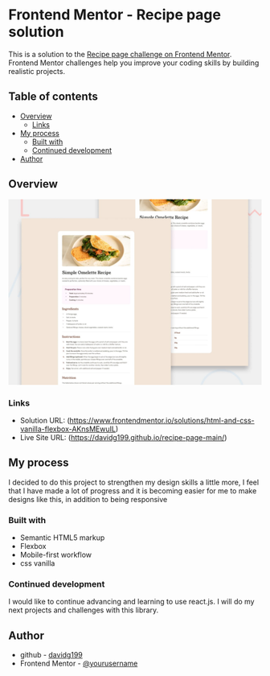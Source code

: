 # Frontend Mentor - Recipe page solution

This is a solution to the [Recipe page challenge on Frontend Mentor](https://www.frontendmentor.io/challenges/recipe-page-KiTsR8QQKm). Frontend Mentor challenges help you improve your coding skills by building realistic projects. 

## Table of contents

- [Overview](#overview)
  - [Links](#links)
- [My process](#my-process)
  - [Built with](#built-with)
  - [Continued development](#continued-development)
- [Author](#author)

## Overview

![Design preview for the Recipe page coding challenge](./design/desktop-preview.jpg)

### Links

- Solution URL: (https://www.frontendmentor.io/solutions/html-and-css-vanilla-flexbox-AKnsMEwuIL)
- Live Site URL: (https://davidg199.github.io/recipe-page-main/)

## My process

I decided to do this project to strengthen my design skills a little more, I feel that I have made a lot of progress and it is becoming easier for me to make designs like this, in addition to being responsive

### Built with

- Semantic HTML5 markup
- Flexbox
- Mobile-first workflow
- css vanilla

### Continued development

I would like to continue advancing and learning to use react.js. I will do my next projects and challenges with this library.

## Author

- github - [davidg199](https://github.com/davidG199)
- Frontend Mentor - [@yourusername](https://www.frontendmentor.io/profile/davidG199)
